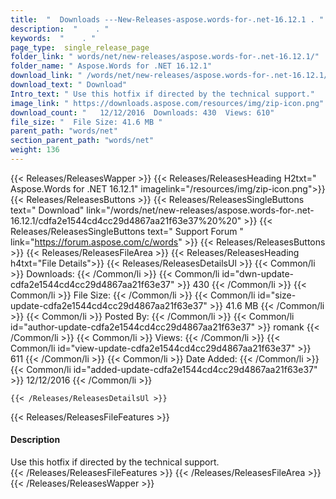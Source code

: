 ```yaml
---
title:  "  Downloads ---New-Releases-aspose.words-for-.net-16.12.1 . " 
description:  "    . " 
keywords:  "    . " 
page_type:  single_release_page
folder_link: " words/net/new-releases/aspose.words-for-.net-16.12.1/"
folder_name: " Aspose.Words for .NET 16.12.1"
download_link: " /words/net/new-releases/aspose.words-for-.net-16.12.1/cdfa2e1544cd4cc29d4867aa21f63e37"
download_text: " Download"
Intro_text: " Use this hotfix if directed by the technical support."
image_link: " https://downloads.aspose.com/resources/img/zip-icon.png"
download_count: "   12/12/2016  Downloads: 430  Views: 610"
file_size: "  File Size: 41.6 MB "
parent_path: "words/net"
section_parent_path: "words/net"
weight: 136 
---
```


{{< Releases/ReleasesWapper >}}
  {{< Releases/ReleasesHeading H2txt=" Aspose.Words for .NET 16.12.1" imagelink="/resources/img/zip-icon.png">}}
  {{< Releases/ReleasesButtons >}}
    {{< Releases/ReleasesSingleButtons text=" Download" link="/words/net/new-releases/aspose.words-for-.net-16.12.1/cdfa2e1544cd4cc29d4867aa21f63e37%20%20" >}}
    {{< Releases/ReleasesSingleButtons text=" Support Forum " link="https://forum.aspose.com/c/words" >}}
  {{< Releases/ReleasesButtons >}}
  {{< Releases/ReleasesFileArea >}}
    {{< Releases/ReleasesHeading h4txt="File Details">}}
    {{< Releases/ReleasesDetailsUl >}}
            {{< Common/li  >}} Downloads: {{< /Common/li >}} 
      {{< Common/li id="dwn-update-cdfa2e1544cd4cc29d4867aa21f63e37" >}} 430 {{< /Common/li >}} 
      {{< Common/li  >}} File Size: {{< /Common/li >}} 
      {{< Common/li id="size-update-cdfa2e1544cd4cc29d4867aa21f63e37" >}} 41.6 MB {{< /Common/li >}} 
      {{< Common/li  >}} Posted By: {{< /Common/li >}} 
      {{< Common/li id="author-update-cdfa2e1544cd4cc29d4867aa21f63e37" >}} romank {{< /Common/li >}} 
      {{< Common/li  >}} Views: {{< /Common/li >}} 
      {{< Common/li id="view-update-cdfa2e1544cd4cc29d4867aa21f63e37" >}} 611 {{< /Common/li >}} 
      {{< Common/li  >}} Date Added: {{< /Common/li >}} 
      {{< Common/li id="added-update-cdfa2e1544cd4cc29d4867aa21f63e37" >}} 12/12/2016 {{< /Common/li >}} 

    {{< /Releases/ReleasesDetailsUl >}}

  {{< Releases/ReleasesFileFeatures >}}
      <h4>Description</h4><div class="HTMLDescription">Use this hotfix if directed by the technical support.</div>
  {{< /Releases/ReleasesFileFeatures >}}
 {{< /Releases/ReleasesFileArea >}}
{{< /Releases/ReleasesWapper >}}


